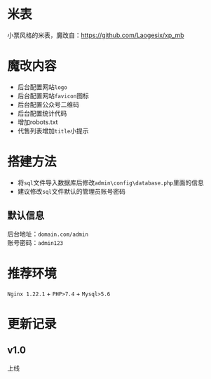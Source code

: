 # 米表
小票风格的米表，魔改自：https://github.com/Laogesix/xp_mb

# 魔改内容
- 后台配置网站```logo```
- 后台配置网站```favicon```图标
- 后台配置公众号二维码
- 后台配置统计代码
- 增加robots.txt
- 代售列表增加```title```小提示

# 搭建方法
- 将```sql```文件导入数据库后修改```admin\config\database.php```里面的信息
- 建议修改```sql```文件默认的管理员账号密码

## 默认信息
后台地址：```domain.com/admin```  
账号密码：```admin123```

# 推荐环境
```Nginx 1.22.1``` + ```PHP>7.4``` + ```Mysql>5.6```

# 更新记录
## v1.0
上线
